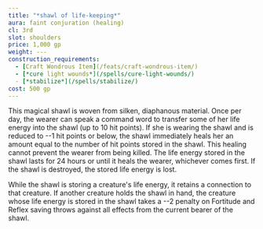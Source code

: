 ```yaml
---
title: "*shawl of life-keeping*"
aura: faint conjuration (healing)
cl: 3rd
slot: shoulders
price: 1,000 gp
weight: ---
construction_requirements:
  - [Craft Wondrous Item](/feats/craft-wondrous-item/)
  - [*cure light wounds*](/spells/cure-light-wounds/)
  - [*stabilize*](/spells/stabilize/)
cost: 500 gp
---
```


This magical shawl is woven from silken, diaphanous material. Once per day, the wearer can speak a command word to transfer some of her life energy into the shawl (up to 10 hit points). If she is wearing the shawl and is reduced to --1 hit points or below, the shawl immediately heals her an amount equal to the number of hit points stored in the shawl. This healing cannot prevent the wearer from being killed. The life energy stored in the shawl lasts for 24 hours or until it heals the wearer, whichever comes first. If the shawl is destroyed, the stored life energy is lost.

While the shawl is storing a creature's life energy, it retains a connection to that creature. If another creature holds the shawl in hand, the creature whose life energy is stored in the shawl takes a --2 penalty on Fortitude and Reflex saving throws against all effects from the current bearer of the shawl.

